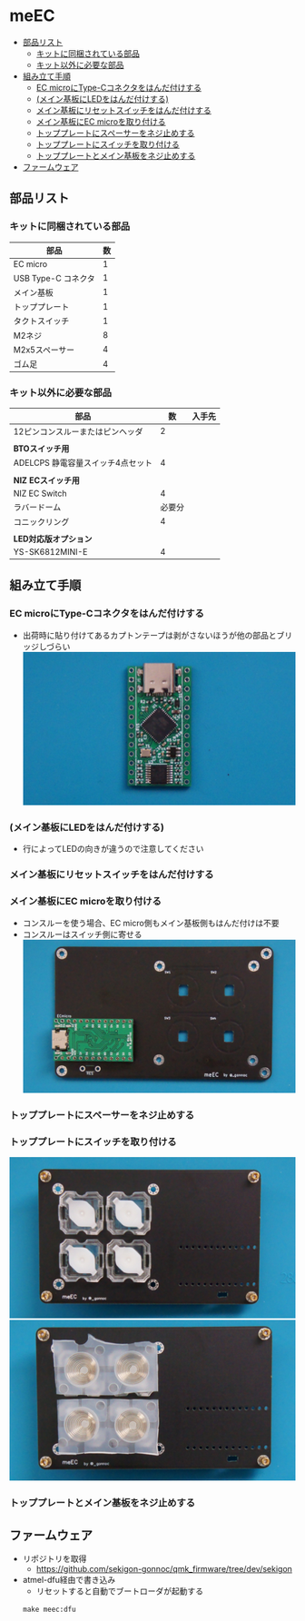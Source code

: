 # meEC

- [部品リスト](#部品リスト)
  - [キットに同梱されている部品](#キットに同梱されている部品)
  - [キット以外に必要な部品](#キット以外に必要な部品)
- [組み立て手順](#組み立て手順)
  - [EC microにType-Cコネクタをはんだ付けする](#ec-microにtype-cコネクタをはんだ付けする)
  - [(メイン基板にLEDをはんだ付けする)](#メイン基板にledをはんだ付けする)
  - [メイン基板にリセットスイッチをはんだ付けする](#メイン基板にリセットスイッチをはんだ付けする)
  - [メイン基板にEC microを取り付ける](#メイン基板にec-microを取り付ける)
  - [トッププレートにスペーサーをネジ止めする](#トッププレートにスペーサーをネジ止めする)
  - [トッププレートにスイッチを取り付ける](#トッププレートにスイッチを取り付ける)
  - [トッププレートとメイン基板をネジ止めする](#トッププレートとメイン基板をネジ止めする)
- [ファームウェア](#ファームウェア)

## 部品リスト
### キットに同梱されている部品
|部品|数|
|-|-|
|EC micro|1|
|USB Type-C コネクタ|1|
|メイン基板|1|
|トッププレート|1|
|タクトスイッチ|1|
|M2ネジ|8|
|M2x5スペーサー|4|
|ゴム足|4|


### キット以外に必要な部品

|部品|数|入手先|
|-|-|-|
|12ピンコンスルーまたはピンヘッダ|2|
||||
|**BTOスイッチ用**|
|ADELCPS 静電容量スイッチ4点セット|4|
||||
|**NIZ ECスイッチ用**|
|NIZ EC Switch |4|
|ラバードーム|必要分|
|コニックリング|4|
||||
|**LED対応版オプション**|||
|YS-SK6812MINI-E|4|

## 組み立て手順
### EC microにType-Cコネクタをはんだ付けする
- 出荷時に貼り付けてあるカプトンテープは剥がさないほうが他の部品とブリッジしづらい
![](img/img2.JPG)

### (メイン基板にLEDをはんだ付けする)
- 行によってLEDの向きが違うので注意してください

### メイン基板にリセットスイッチをはんだ付けする
### メイン基板にEC microを取り付ける
- コンスルーを使う場合、EC micro側もメイン基板側もはんだ付けは不要
- コンスルーはスイッチ側に寄せる
![](img/img7.JPG)

### トッププレートにスペーサーをネジ止めする
### トッププレートにスイッチを取り付ける
![](img/img5.JPG)
![](img/img6.JPG)
### トッププレートとメイン基板をネジ止めする

## ファームウェア
- リポジトリを取得
  - https://github.com/sekigon-gonnoc/qmk_firmware/tree/dev/sekigon
- atmel-dfu経由で書き込み
  - リセットすると自動でブートローダが起動する
  ```
  make meec:dfu
  ```
